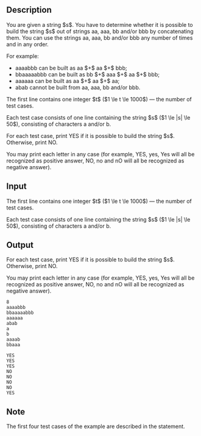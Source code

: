 ## Description

<div><p>You are given a string $s$. You have to determine whether it is possible to build the string $s$ out of strings <span class="tex-font-style-tt">aa</span>, <span class="tex-font-style-tt">aaa</span>, <span class="tex-font-style-tt">bb</span> and/or <span class="tex-font-style-tt">bbb</span> by concatenating them. You can use the strings <span class="tex-font-style-tt">aa</span>, <span class="tex-font-style-tt">aaa</span>, <span class="tex-font-style-tt">bb</span> and/or <span class="tex-font-style-tt">bbb</span> any number of times and in any order.</p><p>For example:</p><ul> <li> <span class="tex-font-style-tt">aaaabbb</span> can be built as <span class="tex-font-style-tt">aa</span> $+$ <span class="tex-font-style-tt">aa</span> $+$ <span class="tex-font-style-tt">bbb</span>; </li><li> <span class="tex-font-style-tt">bbaaaaabbb</span> can be built as <span class="tex-font-style-tt">bb</span> $+$ <span class="tex-font-style-tt">aaa</span> $+$ <span class="tex-font-style-tt">aa</span> $+$ <span class="tex-font-style-tt">bbb</span>; </li><li> <span class="tex-font-style-tt">aaaaaa</span> can be built as <span class="tex-font-style-tt">aa</span> $+$ <span class="tex-font-style-tt">aa</span> $+$ <span class="tex-font-style-tt">aa</span>; </li><li> <span class="tex-font-style-tt">abab</span> cannot be built from <span class="tex-font-style-tt">aa</span>, <span class="tex-font-style-tt">aaa</span>, <span class="tex-font-style-tt">bb</span> and/or <span class="tex-font-style-tt">bbb</span>. </li></ul></div><div class="input-specification"><p>The first line contains one integer $t$ ($1 \le t \le 1000$) — the number of test cases.</p><p>Each test case consists of one line containing the string $s$ ($1 \le |s| \le 50$), consisting of characters <span class="tex-font-style-tt">a</span> and/or <span class="tex-font-style-tt">b</span>.</p></div><div class="output-specification"><p>For each test case, print <span class="tex-font-style-tt">YES</span> if it is possible to build the string $s$. Otherwise, print <span class="tex-font-style-tt">NO</span>.</p><p>You may print each letter in any case (for example, <span class="tex-font-style-tt">YES</span>, <span class="tex-font-style-tt">yes</span>, <span class="tex-font-style-tt">Yes</span> will all be recognized as positive answer, <span class="tex-font-style-tt">NO</span>, <span class="tex-font-style-tt">no</span> and <span class="tex-font-style-tt">nO</span> will all be recognized as negative answer).</p></div>

## Input

<p>The first line contains one integer $t$ ($1 \le t \le 1000$) — the number of test cases.</p><p>Each test case consists of one line containing the string $s$ ($1 \le |s| \le 50$), consisting of characters <span class="tex-font-style-tt">a</span> and/or <span class="tex-font-style-tt">b</span>.</p>

## Output

<p>For each test case, print <span class="tex-font-style-tt">YES</span> if it is possible to build the string $s$. Otherwise, print <span class="tex-font-style-tt">NO</span>.</p><p>You may print each letter in any case (for example, <span class="tex-font-style-tt">YES</span>, <span class="tex-font-style-tt">yes</span>, <span class="tex-font-style-tt">Yes</span> will all be recognized as positive answer, <span class="tex-font-style-tt">NO</span>, <span class="tex-font-style-tt">no</span> and <span class="tex-font-style-tt">nO</span> will all be recognized as negative answer).</p>





```input1
8
aaaabbb
bbaaaaabbb
aaaaaa
abab
a
b
aaaab
bbaaa
```




```output1
YES
YES
YES
NO
NO
NO
NO
YES
```



## Note

<p>The first four test cases of the example are described in the statement.</p>
